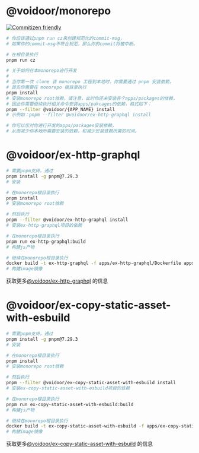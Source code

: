 # @voidoor/monorepo

[![Commitizen friendly](https://img.shields.io/badge/commitizen-friendly-brightgreen.svg)](http://commitizen.github.io/cz-cli/)

```sh
# 你应该通过pnpm run cz来创建规范化的commit-msg，
# 如果你的commit-msg不符合规范，那么你的commit将被中断。

# 在根目录执行
pnpm run cz
```

```sh
# 关于如何在本monorepo进行开发
#
# 当你第一次 clone 该 monorepo 工程到本地时，你需要通过 pnpm 安装依赖，
# 首先你需要在 monorepo 根目录执行
pnpm install
# 安装monorepo root依赖，请注意，此时你还未安装各个apps/packages的依赖，
# 因此你需要继续执行相关命令安装apps/pakcages的依赖，格式如下：
pnpm --filter @voidoor/{APP_NAME} install
# 示例如：pnpm --filter @voidoor/ex-http-graphql install

# 你可以仅对你进行开发的apps/packages安装依赖，
# 从而减少你本地所需要安装的依赖，和减少安装依赖所需的时间。
```

# @voidoor/ex-http-graphql

```sh
# 需要pnpm支持，通过
pnpm install -g pnpm@7.29.3
# 安装

# 在monorepo根目录执行
pnpm install
# 安装monorepo root依赖

# 然后执行
pnpm --filter @voidoor/ex-http-graphql install
# 安装ex-http-graphql项目的依赖

# 在monorepo根目录执行
pnpm run ex-http-graphql:build
# 构建js产物

# 继续在monorepo根目录执行
docker build -t ex-http-graphql -f apps/ex-http-graphql/Dockerfile apps/ex-http-graphql
# 构建image镜像
```

获取更多[@voidoor/ex-http-graphql](./apps/ex-http-graphql/README.md) 的信息

# @voidoor/ex-copy-static-asset-with-esbuild

```sh
# 需要pnpm支持，通过
pnpm install -g pnpm@7.29.3
# 安装

# 在monorepo根目录执行
pnpm install
# 安装monorepo root依赖

# 然后执行
pnpm --filter @voidoor/ex-copy-static-asset-with-esbuild install
# 安装ex-copy-static-asset-with-esbuild项目的依赖

# 在monorepo根目录执行
pnpm run ex-copy-static-asset-with-esbuild:build
# 构建js产物

# 继续在monorepo根目录执行
docker build -t ex-copy-static-asset-with-esbuild -f apps/ex-copy-static-asset-with-esbuild/Dockerfile apps/ex-copy-static-asset-with-esbuild
# 构建image镜像
```

获取更多[@voidoor/ex-copy-static-asset-with-esbuild](./apps/ex-copy-static-asset-with-esbuild/README.md) 的信息
